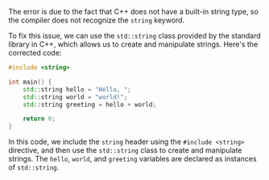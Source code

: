 
The error is due to the fact that C++ does not have a built-in string type, so the compiler does not recognize the `string` keyword.

To fix this issue, we can use the `std::string` class provided by the standard library in C++, which allows us to create and manipulate strings. Here's the corrected code:
```cpp
#include <string>

int main() {
    std::string hello = "Hello, ";
    std::string world = "world!";
    std::string greeting = hello + world;

    return 0;
}
```
In this code, we include the `string` header using the `#include <string>` directive, and then use the `std::string` class to create and manipulate strings. The `hello`, `world`, and `greeting` variables are declared as instances of `std::string`.
